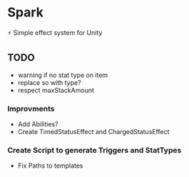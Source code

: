 # Spark
⚡️ Simple effect system for Unity

## TODO

* warning if no stat type on item
* replace so with type?
* respect maxStackAmount


### Improvments

* Add Abilities? 
* Create TimedStatusEffect and ChargedStatusEffect



### Create Script to generate Triggers and StatTypes
* Fix Paths to templates
